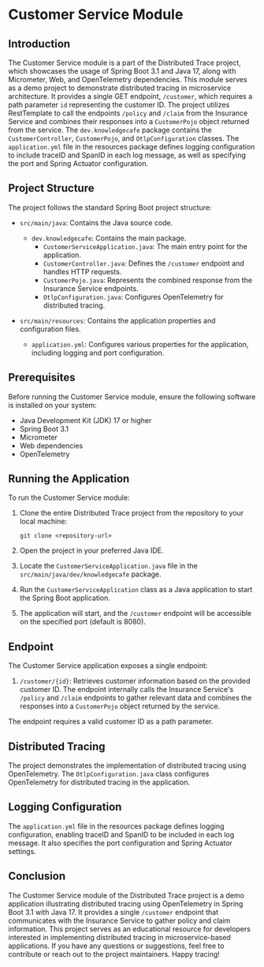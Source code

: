 # Customer Service Module

## Introduction

The Customer Service module is a part of the Distributed Trace project, which showcases the usage of Spring Boot 3.1 and
Java 17, along with Micrometer, Web, and OpenTelemetry dependencies. This module serves as a demo project to demonstrate
distributed tracing in microservice architecture. It provides a single GET endpoint, `/customer`, which requires a path
parameter `id` representing the customer ID. The project utilizes RestTemplate to call the endpoints `/policy`
and `/claim` from the Insurance Service and combines their responses into a `CustomerPojo` object returned from the
service. The `dev.knowledgecafe` package contains the `CustomerController`, `CustomerPojo`, and `OtlpConfiguration`
classes. The `application.yml` file in the resources package defines logging configuration to include traceID and SpanID
in each log message, as well as specifying the port and Spring Actuator configuration.

## Project Structure

The project follows the standard Spring Boot project structure:

- `src/main/java`: Contains the Java source code.
    - `dev.knowledgecafe`: Contains the main package.
        - `CustomerServiceApplication.java`: The main entry point for the application.
        - `CustomerController.java`: Defines the `/customer` endpoint and handles HTTP requests.
        - `CustomerPojo.java`: Represents the combined response from the Insurance Service endpoints.
        - `OtlpConfiguration.java`: Configures OpenTelemetry for distributed tracing.

- `src/main/resources`: Contains the application properties and configuration files.
    - `application.yml`: Configures various properties for the application, including logging and port configuration.

## Prerequisites

Before running the Customer Service module, ensure the following software is installed on your system:

- Java Development Kit (JDK) 17 or higher
- Spring Boot 3.1
- Micrometer
- Web dependencies
- OpenTelemetry

## Running the Application

To run the Customer Service module:

1. Clone the entire Distributed Trace project from the repository to your local machine:

   ```
   git clone <repository-url>
   ```

2. Open the project in your preferred Java IDE.

3. Locate the `CustomerServiceApplication.java` file in the `src/main/java/dev/knowledgecafe` package.

4. Run the `CustomerServiceApplication` class as a Java application to start the Spring Boot application.

5. The application will start, and the `/customer` endpoint will be accessible on the specified port (default is 8080).

## Endpoint

The Customer Service application exposes a single endpoint:

1. `/customer/{id}`: Retrieves customer information based on the provided customer ID. The endpoint internally calls the
   Insurance Service's `/policy` and `/claim` endpoints to gather relevant data and combines the responses into
   a `CustomerPojo` object returned by the service.

The endpoint requires a valid customer ID as a path parameter.

## Distributed Tracing

The project demonstrates the implementation of distributed tracing using OpenTelemetry. The `OtlpConfiguration.java`
class configures OpenTelemetry for distributed tracing in the application.

## Logging Configuration

The `application.yml` file in the resources package defines logging configuration, enabling traceID and SpanID to be
included in each log message. It also specifies the port configuration and Spring Actuator settings.

## Conclusion

The Customer Service module of the Distributed Trace project is a demo application illustrating distributed tracing
using OpenTelemetry in Spring Boot 3.1 with Java 17. It provides a single `/customer` endpoint that communicates with
the Insurance Service to gather policy and claim information. This project serves as an educational resource for
developers interested in implementing distributed tracing in microservice-based applications. If you have any questions
or suggestions, feel free to contribute or reach out to the project maintainers. Happy tracing!